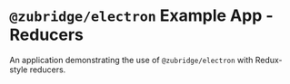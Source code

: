 # `@zubridge/electron` Example App - Reducers

An application demonstrating the use of `@zubridge/electron` with Redux-style reducers.
